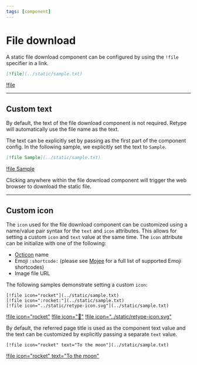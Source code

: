 ```yaml
---
tags: [component]
---
```

# File download

A static file download component can be configured by using the `!file` specifier in a link.

```md
[!file](../static/sample.txt)
```

[!file](../static/sample.txt)

---

## Custom text

By default, the text of the file download component is not required. Retype will automatically use the file name as the text.

The text can be explicitly set by passing as the first part of the component config. In the following sample, we explicitly set the text to `Sample`.

```md
[!file Sample](../static/sample.txt)
```

[!file Sample](../static/sample.txt)

Clicking anywhere within the file download component will trigger the web browser to download the static file.

---

## Custom icon

The `icon` used for the file download component can be customized using a name/value pair syntax for the `text` and `icon` attributes. This allows for setting a custom `icon` and `text` value at the same time. The `icon` attribute can be initialize with one of the following:
- [Octicon](https://octicons-primer.vercel.app/octicons/) name
- Emoji `:shortcode:` (please see [Mojee](https://mojee.io/emojis) for a full list of supported Emoji shortcodes)
- Image file URL

The following samples demonstrate setting a custom `icon`:

```
[!file icon="rocket"](../static/sample.txt)
[!file icon=":rocket:"](../static/sample.txt)
[!file icon="../static/retype-icon.svg"](../static/sample.txt)
```

[!file icon="rocket"](../static/sample.txt)
[!file icon=":rocket:"](../static/sample.txt)
[!file icon="../static/retype-icon.svg"](../static/sample.txt)

By default, the referred page title is used as the component text value and the text can be customized by explicitly passing a separate `text` value.

```
[!file icon="rocket" text="To the moon"](../static/sample.txt)
```

[!file icon="rocket" text="To the moon"](../static/sample.txt)
